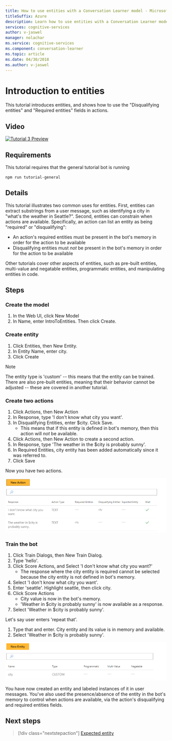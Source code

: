 ```yaml
---
title: How to use entities with a Conversation Learner model - Microsoft Cognitive Services | Microsoft Docs
titleSuffix: Azure
description: Learn how to use entities with a Conversation Learner model.
services: cognitive-services
author: v-jaswel
manager: nolachar
ms.service: cognitive-services
ms.component: conversation-learner
ms.topic: article
ms.date: 04/30/2018
ms.author: v-jaswel
---
```


# Introduction to entities

This tutorial introduces entities, and shows how to use the "Disqualifying entities" and "Required entities" fields in actions.

## Video

[![Tutorial 3 Preview](http://aka.ms/cl-tutorial-03-preview)](http://aka.ms/blis-tutorial-03)

## Requirements

This tutorial requires that the general tutorial bot is running

	npm run tutorial-general

## Details

This tutorial illustrates two common uses for entities.  First, entities can extract substrings from a user message, such as identifying a city in "what's the weather in Seattle?".  Second, entities can constrain when actions are available.  Specifically, an action can list an entity as being "required" or "disqualifying":
- An action's required entities must be present in the bot's memory in order for the action to be available
- Disqualifying entities must *not* be present in the bot's memory in order for the action to be available

Other tutorials cover other aspects of entities, such as pre-built entities, multi-value and negatable entities, programmatic entities, and manipulating entities in code.

## Steps

### Create the model

1. In the Web UI, click New Model
2. In Name, enter IntroToEntities. Then click Create.

### Create entity

1. Click Entities, then New Entity.
2. In Entity Name, enter city.
3. Click Create

> [!NOTE]
> The entity type is 'custom' -- this means that the entity can be trained.  There are also pre-built entities, meaning that their behavior cannot be adjusted -- these are covered in another tutorial.

### Create two actions

1. Click Actions, then New Action
2. In Response, type 'I don't know what city you want'.
3. In Disqualifying Entities, enter $city. Click Save.
	- This means that if this entity is defined in bot's memory, then this action will *not* be available.
2. Click Actions, then New Action to create a second action.
3. In Response, type 'The weather in the $city is probably sunny'.
4. In Required Entities, city entity has been added automatically since it was referred to.
5. Click Save

Now you have two actions.

![](../media/tutorial3_actions.PNG)

### Train the bot

1. Click Train Dialogs, then New Train Dialog.
2. Type 'hello'.
3. Click Score Actions, and Select 'I don't know what city you want?'
	- The response where the city entity is required cannot be selected because the city entity is not defined in bot's memory.
2. Select 'I don't know what city you want'.
4. Enter 'seattle'. Highlight seattle, then click city.
5. Click Score Actions
	- City value is now in the bot's memory.
	- 'Weather in $city is probably sunny' is now available as a response. 
6. Select 'Weather in $city is probably sunny'.

Let's say user enters 'repeat that'. 
1. Type that and enter. City entity and its value is in memory and available.
2. Select 'Weather in $city is probably sunny'.

![](../media/tutorial3_entities.PNG)

You have now created an entity and labeled instances of it in user messages.  You've also used the presence/absence of the entity in the bot's memory to control when actions are available, via the action's disqualifying and required entities fields.

## Next steps

> [!div class="nextstepaction"]
> [Expected entity](./4-expected-entity.md)
